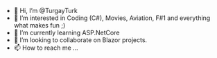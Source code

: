 - 👋 Hi, I’m @TurgayTurk
- 👀 I’m interested in Coding (C#), Movies, Aviation, F#1 and everything what makes fun ;)
- 🌱 I’m currently learning ASP.NetCore
- 💞️ I’m looking to collaborate on Blazor projects.
- 📫 How to reach me ...

<!---
TurgayTurk/TurgayTurk is a ✨ special ✨ repository because its `README.md` (this file) appears on your GitHub profile.
You can click the Preview link to take a look at your changes.
--->
